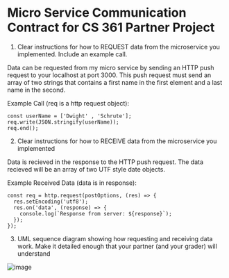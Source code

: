 # Micro Service Communication Contract for CS 361 Partner Project

1. Clear instructions for how to REQUEST data from the microservice you implemented. Include an example call.

Data can be requested from my micro service by sending an HTTP push request to your localhost at port 3000. This push request must send 
an array of two strings that contains a first name in the first element and a last name in the second. 

Example Call (req is a http request object):

    const userName = ['Dwight' , 'Schrute'];
    req.write(JSON.stringify(userName)); 
    req.end();

2. Clear instructions for how to RECEIVE data from the microservice you implemented

Data is recieved in the response to the HTTP push request. The data recieved will be an array of two UTF style date objects. 

Example Received Data (data is in response): 

    const req = http.request(postOptions, (res) => {
      res.setEncoding('utf8');
      res.on('data', (response) => {
        console.log(`Response from server: ${response}`);
      });
    });

3. UML sequence diagram showing how requesting and receiving data work. Make it detailed enough that your partner (and your grader) will understand


![image](https://user-images.githubusercontent.com/114451735/199165607-128c5929-977b-493e-b324-6946779a49cc.png)

